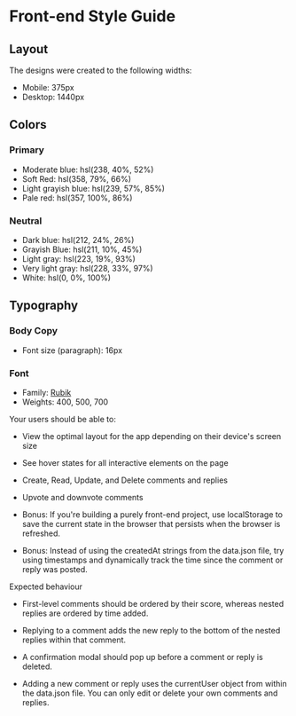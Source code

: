 # Front-end Style Guide

## Layout

The designs were created to the following widths:

-   Mobile: 375px
-   Desktop: 1440px

## Colors

### Primary

-   Moderate blue: hsl(238, 40%, 52%)
-   Soft Red: hsl(358, 79%, 66%)
-   Light grayish blue: hsl(239, 57%, 85%)
-   Pale red: hsl(357, 100%, 86%)

### Neutral

-   Dark blue: hsl(212, 24%, 26%)
-   Grayish Blue: hsl(211, 10%, 45%)
-   Light gray: hsl(223, 19%, 93%)
-   Very light gray: hsl(228, 33%, 97%)
-   White: hsl(0, 0%, 100%)

## Typography

### Body Copy

-   Font size (paragraph): 16px

### Font

-   Family: [Rubik](https://fonts.google.com/specimen/Rubik)
-   Weights: 400, 500, 700

Your users should be able to:

-   View the optimal layout for the app depending on their device's screen size

-   See hover states for all interactive elements on the page

-   Create, Read, Update, and Delete comments and replies

-   Upvote and downvote comments

-   Bonus: If you're building a purely front-end project, use localStorage to save the current state in the browser that persists when the browser is refreshed.

-   Bonus: Instead of using the createdAt strings from the data.json file, try using timestamps and dynamically track the time since the comment or reply was posted.

Expected behaviour

-   First-level comments should be ordered by their score, whereas nested replies are ordered by time added.

-   Replying to a comment adds the new reply to the bottom of the nested replies within that comment.

-   A confirmation modal should pop up before a comment or reply is deleted.

-   Adding a new comment or reply uses the currentUser object from within the data.json file.
    You can only edit or delete your own comments and replies.

